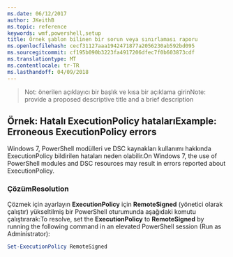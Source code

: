 ```yaml
---
ms.date: 06/12/2017
author: JKeithB
ms.topic: reference
keywords: wmf,powershell,setup
title: Örnek şablon bilinen bir sorun veya sınırlaması raporu
ms.openlocfilehash: cecf31127aaa1942471877a2056230ab592bd095
ms.sourcegitcommit: cf195b090b3223fa4917206dfec7f0b603873cdf
ms.translationtype: MT
ms.contentlocale: tr-TR
ms.lasthandoff: 04/09/2018
---
```

><span data-ttu-id="68c39-103">Not: önerilen açıklayıcı bir başlık ve kısa bir açıklama girin</span><span class="sxs-lookup"><span data-stu-id="68c39-103">Note: provide a proposed descriptive title and a brief description</span></span>

## <a name="example-erroneous-executionpolicy-errors"></a><span data-ttu-id="68c39-104">Örnek: Hatalı ExecutionPolicy hataları</span><span class="sxs-lookup"><span data-stu-id="68c39-104">Example: Erroneous ExecutionPolicy errors</span></span> ##
<span data-ttu-id="68c39-105">Windows 7, PowerShell modülleri ve DSC kaynakları kullanımı hakkında ExecutionPolicy bildirilen hataları neden olabilir.</span><span class="sxs-lookup"><span data-stu-id="68c39-105">On Windows 7, the use of PowerShell modules and DSC resources may result in errors reported about ExecutionPolicy.</span></span>

### <a name="resolution"></a><span data-ttu-id="68c39-106">Çözüm</span><span class="sxs-lookup"><span data-stu-id="68c39-106">Resolution</span></span>

<span data-ttu-id="68c39-107">Çözmek için ayarlayın **ExecutionPolicy** için **RemoteSigned** (yönetici olarak çalıştır) yükseltilmiş bir PowerShell oturumunda aşağıdaki komutu çalıştırarak:</span><span class="sxs-lookup"><span data-stu-id="68c39-107">To resolve, set the **ExecutionPolicy** to **RemoteSigned** by running the following command in an elevated PowerShell session (Run as Administrator):</span></span>

```powershell
Set-ExecutionPolicy RemoteSigned
```